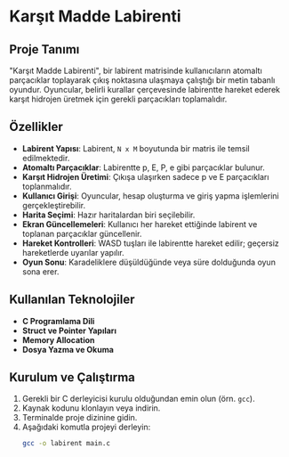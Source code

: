 # Karşıt Madde Labirenti

## Proje Tanımı

"Karşıt Madde Labirenti", bir labirent matrisinde kullanıcıların atomaltı parçacıklar toplayarak çıkış noktasına ulaşmaya çalıştığı bir metin tabanlı oyundur. Oyuncular, belirli kurallar çerçevesinde labirentte hareket ederek karşıt hidrojen üretmek için gerekli parçacıkları toplamalıdır.

## Özellikler

- **Labirent Yapısı**: Labirent, `N x M` boyutunda bir matris ile temsil edilmektedir.
- **Atomaltı Parçacıklar**: Labirentte p, E, P, e gibi parçacıklar bulunur.
- **Karşıt Hidrojen Üretimi**: Çıkışa ulaşırken sadece p ve E parçacıkları toplanmalıdır.
- **Kullanıcı Girişi**: Oyuncular, hesap oluşturma ve giriş yapma işlemlerini gerçekleştirebilir.
- **Harita Seçimi**: Hazır haritalardan biri seçilebilir.
- **Ekran Güncellemeleri**: Kullanıcı her hareket ettiğinde labirent ve toplanan parçacıklar güncellenir.
- **Hareket Kontrolleri**: WASD tuşları ile labirentte hareket edilir; geçersiz hareketlerde uyarılar yapılır.
- **Oyun Sonu**: Karadeliklere düşüldüğünde veya süre dolduğunda oyun sona erer.

## Kullanılan Teknolojiler

- **C Programlama Dili**
- **Struct ve Pointer Yapıları**
- **Memory Allocation**
- **Dosya Yazma ve Okuma**

## Kurulum ve Çalıştırma

1. Gerekli bir C derleyicisi kurulu olduğundan emin olun (örn. `gcc`).
2. Kaynak kodunu klonlayın veya indirin.
3. Terminalde proje dizinine gidin.
4. Aşağıdaki komutla projeyi derleyin:
   ```bash
   gcc -o labirent main.c
